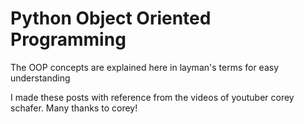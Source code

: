 # Python Object Oriented Programming
The OOP concepts are explained here in layman's terms for easy understanding

I made these posts with reference from the videos of youtuber corey schafer. Many thanks to corey!
